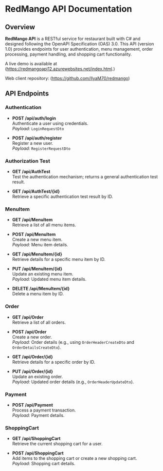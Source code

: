 # RedMango API Documentation

## Overview

**RedMango API** is a RESTful service for restaurant built with C# and designed following the OpenAPI Specification (OAS) 3.0. This API (version 1.0) provides endpoints for user authentication, menu management, order processing, payment handling, and shopping cart functionality.

A live demo is available at (https://redmangoapi12.azurewebsites.net/index.html.)

Web client repository: (https://github.com/IlyaM70/redmango)

## API Endpoints

### Authentication

- **POST /api/auth/login**  
  Authenticate a user using credentials.  
  _Payload:_ `LoginRequestDto`

- **POST /api/auth/register**  
  Register a new user.  
  _Payload:_ `RegisterRequestDto`

### Authorization Test

- **GET /api/AuthTest**  
  Test the authentication mechanism; returns a general authentication test result.

- **GET /api/AuthTest/{id}**  
  Retrieve a specific authentication test result by ID.

### MenuItem

- **GET /api/MenuItem**  
  Retrieve a list of all menu items.

- **POST /api/MenuItem**  
  Create a new menu item.  
  _Payload:_ Menu item details.

- **GET /api/MenuItem/{id}**  
  Retrieve details for a specific menu item by ID.

- **PUT /api/MenuItem/{id}**  
  Update an existing menu item.  
  _Payload:_ Updated menu item details.

- **DELETE /api/MenuItem/{id}**  
  Delete a menu item by ID.

### Order

- **GET /api/Order**  
  Retrieve a list of all orders.

- **POST /api/Order**  
  Create a new order.  
  _Payload:_ Order details (e.g., using `OrderHeaderCreateDto` and `OrderDetailsCreateDto`).

- **GET /api/Order/{id}**  
  Retrieve details for a specific order by ID.

- **PUT /api/Order/{id}**  
  Update an existing order.  
  _Payload:_ Updated order details (e.g., `OrderHeaderUpdateDto`).

### Payment

- **POST /api/Payment**  
  Process a payment transaction.  
  _Payload:_ Payment details.

### ShoppingCart

- **GET /api/ShoppingCart**  
  Retrieve the current shopping cart for a user.

- **POST /api/ShoppingCart**  
  Add items to the shopping cart or create a new shopping cart.  
  _Payload:_ Shopping cart details.

